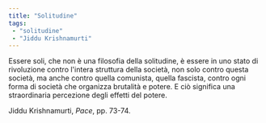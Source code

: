 ```yaml
---
title: "Solitudine"
tags:
 - "solitudine"
 - "Jiddu Krishnamurti"
---
```


Essere soli, che non è una filosofia della solitudine, è essere in uno stato di rivoluzione contro l'intera struttura della società, non solo contro questa società, ma anche contro quella comunista, quella fascista, contro ogni forma di società che organizza brutalità e potere. E ciò significa una straordinaria percezione degli effetti del potere.

Jiddu Krishnamurti, *Pace*, pp. 73-74.
